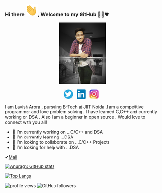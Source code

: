 ### Hi there <img src="https://github.com/Lavisharora30/Lavisharora30/blob/main/img/Hi.gif" width="40px" />, Welcome to my GitHub 👨‍💻❤️</h1>

<p align="center">
<img src="https://github.com/Lavisharora30/Lavisharora30/blob/main/img/lavish6.jpg" height="60%" width="30%"></p>
<p align="center">
<a href="https://twitter.com/Lavish_arora_30"><img height="30" src="https://github.com/Lavisharora30/Lavisharora30/blob/main/img/social/t.png"></a>&nbsp;&nbsp;
<a href="https://www.linkedin.com/in/lavish-arora-30/"><img height="30" src="https://github.com/Lavisharora30/Lavisharora30/blob/main/img/social/l.png"></a>&nbsp;&nbsp;
<a href="https://www.instagram.com/lavisharora30/"><img height="30" src="https://github.com/Lavisharora30/Lavisharora30/blob/main/img/social/i.jpg"></a>&nbsp;&nbsp;

</p>

I am Lavish Arora , pursuing B-Tech at JIIT Noida .I am a competitive programmer and love problem solving .
I have learned C,C++ and currently working on DSA .
Also I am a beginner in open source .
Would love to connect with you all!

- 🔭 I’m currently working on ...C/C++ and DSA
- 🌱 I’m currently learning ...DSA
- 👯 I’m looking to collaborate on ...C/C++ Projects 
- 🤔 I’m looking for help with ...DSA

 ✔[Mail](mailto:lavish.arora.3019@gmail.com)


[![Anurag's GitHub stats](https://github-readme-stats.vercel.app/api?username=Lavisharora30&theme=gotham&count_private=true&show_icons=true)](https://github.com/anuraghazra/github-readme-stats)


[![Top Langs](https://github-readme-stats.vercel.app/api/top-langs/?username=Lavisharora30&langs_count=8)](https://github.com/anuraghazra/github-readme-stats)



<img src="https://gpvc.arturio.dev/Lavisharora30" alt="profile views"/>  <img alt="GitHub followers" src="https://img.shields.io/github/followers/Lavisharora30?style=social"/> 


<!--
[![Readme Card](https://github-readme-stats.vercel.app/api/pin/?username=Lavisharora30&repo=Simple-Calculator&theme=gotham&show_icons=true&show_owner=true)](https://github.com/anuraghazra/github-readme-stats)-->
